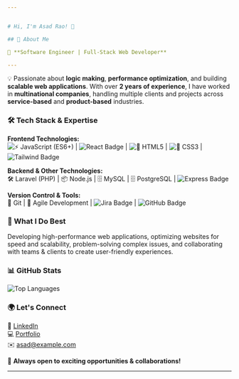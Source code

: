 ```yaml
---


# Hi, I'm Asad Rao! 👋

## 🚀 About Me

🚀 **Software Engineer | Full-Stack Web Developer**

---
```


💡 Passionate about **logic making**, **performance optimization**, and building **scalable web applications**. With over **2 years of experience**, I have worked in **multinational companies**, handling multiple clients and projects across **service-based** and **product-based** industries.

### 🛠️ Tech Stack & Expertise

**Frontend Technologies:**  
![⚡ JavaScript (ES6+)](https://img.shields.io/badge/Javascript-61DAFB?style=flat&logo=javascript&logoColor=blue) | ![React Badge](https://img.shields.io/badge/React.js-61DAFB?style=flat&logo=react&logoColor=black) | ![🎨 HTML5](https://img.shields.io/badge/HTML5-61DAFB?style=flat&logo=html&logoColor=orange%color=white) | ![🎨 CSS3](https://img.shields.io/badge/Css3-61DAFB?style=flat&logo=css3&logoColor=blue) | ![Tailwind Badge](https://img.shields.io/badge/Tailwind%20CSS-06B6D4?style=flat&logo=tailwindcss&logoColor=white)

**Backend & Other Technologies:**  
🛠️ Laravel (PHP) | 📦 Node.js | 🗄️ MySQL | 🗄️ PostgreSQL | ![Express Badge](https://img.shields.io/badge/Express.js-000000?style=flat&logo=express&logoColor=white)

**Version Control & Tools:**  
🔧 Git | 📌 Agile Development | ![Jira Badge](https://img.shields.io/badge/Jira-0052CC?style=flat&logo=jira&logoColor=white) | ![GitHub Badge](https://img.shields.io/badge/GitHub-181717?style=flat&logo=github&logoColor=white)

### 📌 What I Do Best
Developing high-performance web applications, optimizing websites for speed and scalability, problem-solving complex issues, and collaborating with teams & clients to create user-friendly experiences.

### 📊 GitHub Stats
![Top Languages](https://github-readme-stats.vercel.app/api/top-langs/?username=asadrao98&layout=compact&theme=radical)

### 🌍 Let's Connect  
🔗 [LinkedIn](https://linkedin.com/in/your-profile)  
💻 [Portfolio](https://yourportfolio.com)  
✉️ asad@example.com

🚀 **Always open to exciting opportunities & collaborations!**

---


